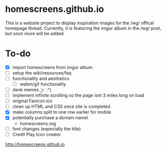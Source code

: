 # homescreens.github.io
This is a website project to display inspiration images for the /wg/ offical homepage thread.
Currently, it is featuring the imgur album in the /wg/ post, but soon more will be added.

# To-do
- [x] import homescreens from imgur album
- [ ] setup the wiki/resources/faq
- [ ] functionality and aesthetics
   - [ ] webm/gif functionality
- [ ] dank memes  ˙͜>˙ :^)
- [ ] implement infinite scrolling so the page isnt 3 miles long on load
- [ ] original Favicon.ico
- [ ] clean up HTML and CSS once site is completed
- [x] make columns split to one row earlier for mobile
- [x] potentially purchase a domain name\
   - homescreens.org
- [ ] font changes (especially the title)
- [ ] Credit Play Icon creator

http://homescreens.github.io
